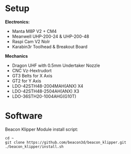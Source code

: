 # Setup
**Electronics:**
- Manta M8P V2 + CM4
- Meanwell UHP-200-24 & UHP-200-48
- Raspi Cam V2 NoIr
- Karabin3r Toolhead & Breakout Board

**Mechanics**
- Dragon UHF with 0.5mm Undertaker Nozzle
- CNC Vz-Hextrudort
- GT3 Belts for X Axis
- GT2 for Y Axis
- LDO-42STH48-2004MAH(ANX) X4
- LDO-42STH48-2504AH(ANX) X3
- LDO-36STH20-1004AHG(G10T)

# Software

Beacon Klipper Module install script:
```
cd ~
git clone https://github.com/beacon3d/beacon_klipper.git
./beacon_klipper/install.sh
```
